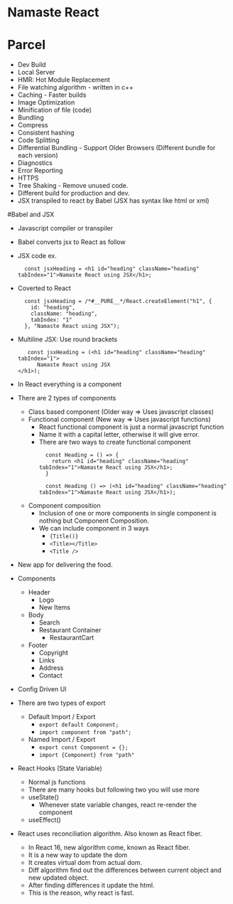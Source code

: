 # Namaste React 

# Parcel
- Dev Build
- Local Server
- HMR: Hot Module Replacement
- File watching algorithm - written in c++
- Caching - Faster builds
- Image Optimization
- Minification of file (code)
- Bundling
- Compress
- Consistent hashing
- Code Splitting
- Differential Bundling - Support Older Browsers (Different bundle for each version)
- Diagnostics
- Error Reporting
- HTTPS
- Tree Shaking - Remove unused code.
- Different build for production and dev.
- JSX transpiled to react by Babel (JSX has syntax like html or xml)

#Babel and JSX
- Javascript compiler or transpiler
- Babel converts jsx to React as follow
- JSX code ex.
  ```JSX
    const jsxHeading = <h1 id="heading" className="heading" tabIndex="1">Namaste React using JSX</h1>;
  ```
- Coverted to React
  ```React
    const jsxHeading = /*#__PURE__*/React.createElement("h1", {
      id: "heading",
      className: "heading",
      tabIndex: "1"
    }, "Namaste React using JSX");
  ```
- Multiline JSX: Use round brackets 
  ```MultilineJSX
     const jsxHeading = (<h1 id="heading" className="heading" tabIndex="1">
        Namaste React using JSX
  </h1>);
  ```
- In React everything is a component
- There are 2 types of components
    - Class based component (Older way => Uses javascript classes)
    - Functional component (New way => Uses javascript functions)
        - React functional component is just a normal javascript function
        - Name it with a capital letter, otherwise it will give error.
        - There are two ways to create functional component
            ```Code
              const Heading = () => {
                return <h1 id="heading" className="heading" tabIndex="1">Namaste React using JSX</h1>;
              }
            ```
            ```shorthand
              const Heading () => (<h1 id="heading" className="heading" tabIndex="1">Namaste React using JSX</h1>);
            ```
    - Component composition
        - Inclusion of one or more components in single component is nothing but Component Composition.
        - We can include component in 3 ways
            - ```{Title()}```
            - ```<Title></Title>```
            - ```<Title />```

- New app for delivering the food.
- Components
    - Header
        - Logo
        - New Items
    - Body
        - Search
        - Restaurant Container
            - RestaurantCart
    - Footer
        - Copyright
        - Links
        - Address
        - Contact
    
- Config Driven UI
- There are two types of export
    - Default Import / Export
        - ```export default Component;```
        - ```import component from "path";```
    - Named Import / Export
        - ```export const Component = {};```
        - ```import {Component} from "path"```
- React Hooks (State Variable)
    - Normal js functions
    - There are many hooks but following two you will use more 
    - useState()
        - Whenever state variable changes, react re-render the component
    - useEffect()
- React uses reconciliation algorithm. Also known as React fiber.
    - In React 16, new algorithm come, known as React fiber.
    - It is a new way to update the dom
    - It creates virtual dom from actual dom.
    - Diff algorithm find out the differences between current object and new updated object.
    - After finding differences it update the html.
    - This is the reason, why react is fast.